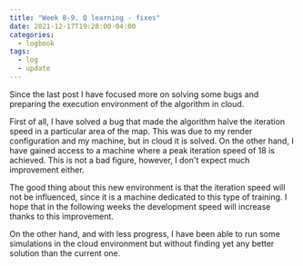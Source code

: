 ```yaml
---
title: "Week 8-9. Q learning - fixes"
date: 2021-12-17T19:28:00-04:00
categories:
  - logbook
tags:
  - log
  - update
---
```

Since the last post I have focused more on solving some bugs and preparing the execution environment of the algorithm in cloud.

First of all, I have solved a bug that made the algorithm halve the iteration speed in a particular area of the map. This was due to my render configuration and my machine, but in cloud it is solved. On the other hand, I have gained access to a machine where a peak iteration speed of 18 is achieved. This is not a bad figure, however, I don't expect much improvement either.

The good thing about this new environment is that the iteration speed will not be influenced, since it is a machine dedicated to this type of training. I hope that in the following weeks the development speed will increase thanks to this improvement.

On the other hand, and with less progress, I have been able to run some simulations in the cloud environment but without finding yet any better solution than the current one.
